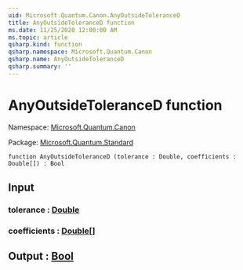 ```yaml
---
uid: Microsoft.Quantum.Canon.AnyOutsideToleranceD
title: AnyOutsideToleranceD function
ms.date: 11/25/2020 12:00:00 AM
ms.topic: article
qsharp.kind: function
qsharp.namespace: Microsoft.Quantum.Canon
qsharp.name: AnyOutsideToleranceD
qsharp.summary: ''
---
```


# AnyOutsideToleranceD function

Namespace: [Microsoft.Quantum.Canon](xref:Microsoft.Quantum.Canon)

Package: [Microsoft.Quantum.Standard](https://nuget.org/packages/Microsoft.Quantum.Standard)




```qsharp
function AnyOutsideToleranceD (tolerance : Double, coefficients : Double[]) : Bool
```


## Input

### tolerance : [Double](xref:microsoft.quantum.user-guide.language.types)




### coefficients : [Double](xref:microsoft.quantum.user-guide.language.types)[]





## Output : [Bool](xref:microsoft.quantum.user-guide.language.types)

